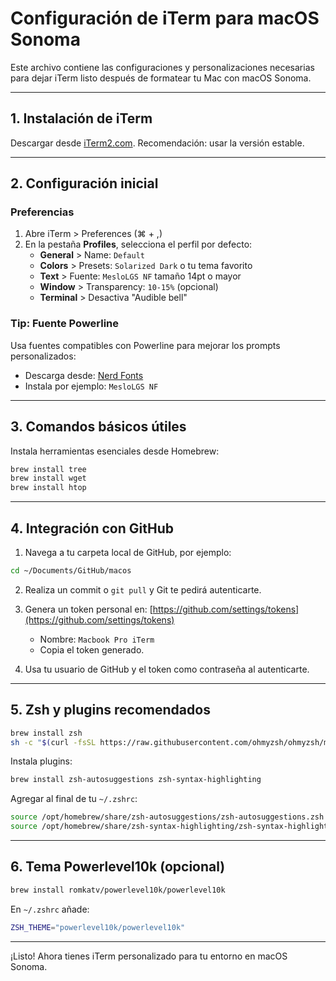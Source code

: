 # Configuración de iTerm para macOS Sonoma

Este archivo contiene las configuraciones y personalizaciones necesarias para dejar iTerm listo después de formatear tu Mac con macOS Sonoma.

---

## 1. Instalación de iTerm

Descargar desde [iTerm2.com](https://iterm2.com/). Recomendación: usar la versión estable.

---

## 2. Configuración inicial

### Preferencias

1. Abre iTerm > Preferences (⌘ + ,)
2. En la pestaña **Profiles**, selecciona el perfil por defecto:
   - **General** > Name: `Default`
   - **Colors** > Presets: `Solarized Dark` o tu tema favorito
   - **Text** > Fuente: `MesloLGS NF` tamaño 14pt o mayor
   - **Window** > Transparency: `10-15%` (opcional)
   - **Terminal** > Desactiva "Audible bell"

### Tip: Fuente Powerline

Usa fuentes compatibles con Powerline para mejorar los prompts personalizados:

- Descarga desde: [Nerd Fonts](https://www.nerdfonts.com/)
- Instala por ejemplo: `MesloLGS NF`

---

## 3. Comandos básicos útiles

Instala herramientas esenciales desde Homebrew:

```bash
brew install tree
brew install wget
brew install htop
```

---

## 4. Integración con GitHub

1. Navega a tu carpeta local de GitHub, por ejemplo:

```bash
cd ~/Documents/GitHub/macos
```

2. Realiza un commit o `git pull` y Git te pedirá autenticarte.

3. Genera un token personal en: [https://github.com/settings/tokens](https://github.com/settings/tokens)

   - Nombre: `Macbook Pro iTerm`
   - Copia el token generado.

4. Usa tu usuario de GitHub y el token como contraseña al autenticarte.

---

## 5. Zsh y plugins recomendados

```bash
brew install zsh
sh -c "$(curl -fsSL https://raw.githubusercontent.com/ohmyzsh/ohmyzsh/master/tools/install.sh)"
```

Instala plugins:

```bash
brew install zsh-autosuggestions zsh-syntax-highlighting
```

Agregar al final de tu `~/.zshrc`:

```bash
source /opt/homebrew/share/zsh-autosuggestions/zsh-autosuggestions.zsh
source /opt/homebrew/share/zsh-syntax-highlighting/zsh-syntax-highlighting.zsh
```

---

## 6. Tema Powerlevel10k (opcional)

```bash
brew install romkatv/powerlevel10k/powerlevel10k
```

En `~/.zshrc` añade:

```bash
ZSH_THEME="powerlevel10k/powerlevel10k"
```

---

¡Listo! Ahora tienes iTerm personalizado para tu entorno en macOS Sonoma.
